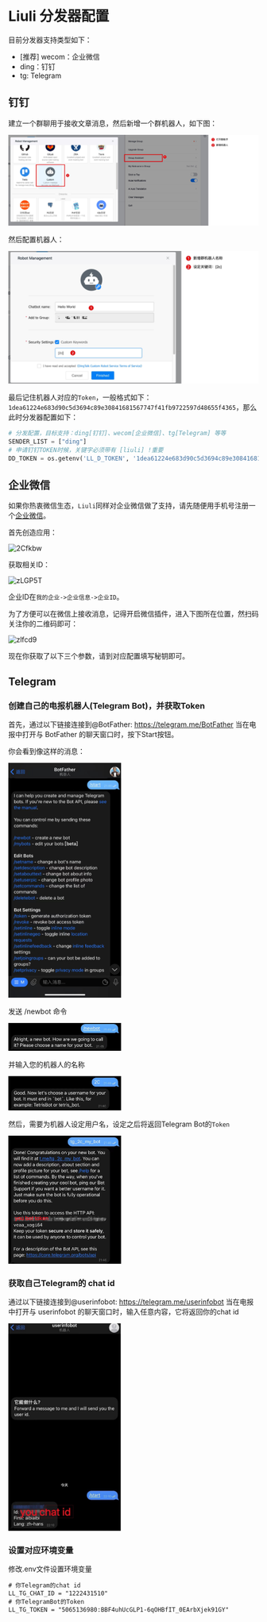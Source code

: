 # Liuli 分发器配置

目前分发器支持类型如下：

- [推荐] wecom：企业微信
- ding：钉钉
- tg: Telegram

## 钉钉

建立一个群聊用于接收文章消息，然后新增一个群机器人，如下图：

![GctXXh](https://raw.githubusercontent.com/howie6879/oss/master/images/GctXXh.jpg)

然后配置机器人：

![7iWlhv](https://raw.githubusercontent.com/howie6879/oss/master/images/7iWlhv.jpg)

最后记住机器人对应的`Token`，一般格式如下：`1dea61224e683d90c5d3694c89e30841681567747f41fb9722597d48655f4365`，那么此时分发器配置如下：

```python
# 分发配置，目标支持：ding[钉钉]、wecom[企业微信]、tg[Telegram] 等等
SENDER_LIST = ["ding"]
# 申请钉钉TOKEN时候，关键字必须带有 [liuli] !重要
DD_TOKEN = os.getenv('LL_D_TOKEN', '1dea61224e683d90c5d3694c89e30841681567747f41fb9722597d48655f4365')
```

## 企业微信

如果你热衷微信生态，`Liuli`同样对企业微信做了支持，请先随便用手机号注册一个[企业微信](https://work.weixin.qq.com/)。

首先创造应用：

![2Cfkbw](https://raw.githubusercontent.com/howie6879/oss/master/images/2Cfkbw.png)

获取相关ID：

![zLGP5T](https://raw.githubusercontent.com/howie6879/oss/master/images/zLGP5T.png)

企业ID在`我的企业->企业信息->企业ID`。

为了方便可以在微信上接收消息，记得开启微信插件，进入下图所在位置，然扫码关注你的二维码即可：

![zlfcd9](https://raw.githubusercontent.com/howie6879/oss/master/images/zlfcd9.png)

现在你获取了以下三个参数，请到对应配置填写秘钥即可。


## Telegram

### 创建自己的电报机器人(Telegram Bot)，并获取Token  

首先，通过以下链接连接到@BotFather: https://telegram.me/BotFather 当在电报中打开与 BotFather 的聊天窗口时，按下Start按钮。  

你会看到像这样的消息：  

<img src=https://raw.githubusercontent.com/123seven/oss/master/images/TGbotStart.jpeg width=45% />

发送 /newbot 命令  

<img src=https://raw.githubusercontent.com/123seven/oss/master/images/TGbotNew.jpeg width=45% />  

并输入您的机器人的名称  

<img src=https://raw.githubusercontent.com/123seven/oss/master/images/TGbotName.jpeg width=45% />

然后，需要为机器人设定用户名，设定之后将返回Telegram Bot的`Token`

<img src=https://raw.githubusercontent.com/123seven/oss/master/images/TGbotToken.jpeg width=45% />

### 获取自己Telegram的 chat id

通过以下链接连接到@userinfobot: https://telegram.me/userinfobot 当在电报中打开与 userinfobot 的聊天窗口时，输入任意内容，它将返回你的chat id 

<img src=https://raw.githubusercontent.com/123seven/oss/master/images/TGuserInfoBot.jpeg width=45% />

### 设置对应环境变量

修改.env文件设置环境变量
```shell
# 你Telegram的chat id
LL_TG_CHAT_ID = "1222431510"
# 你TelegramBot的Token
LL_TG_TOKEN = "5065136980:BBF4uhUcGLP1-6qOHBfIT_0EArbXjek91GY"
```